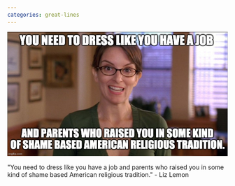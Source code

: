 ```yaml
---
categories: great-lines
---
```


![lizlemon](https://raw.githubusercontent.com/muneer78/muneer78.github.io/master/images/lizlemon.jpeg)


"You need to dress like you have a job and parents who raised you in some kind of shame based American religious tradition." - Liz Lemon


